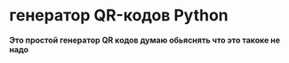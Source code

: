 # генератор QR-кодов Python
**Это простой генератор QR кодов думаю обьяснять что это такоке не надо**
